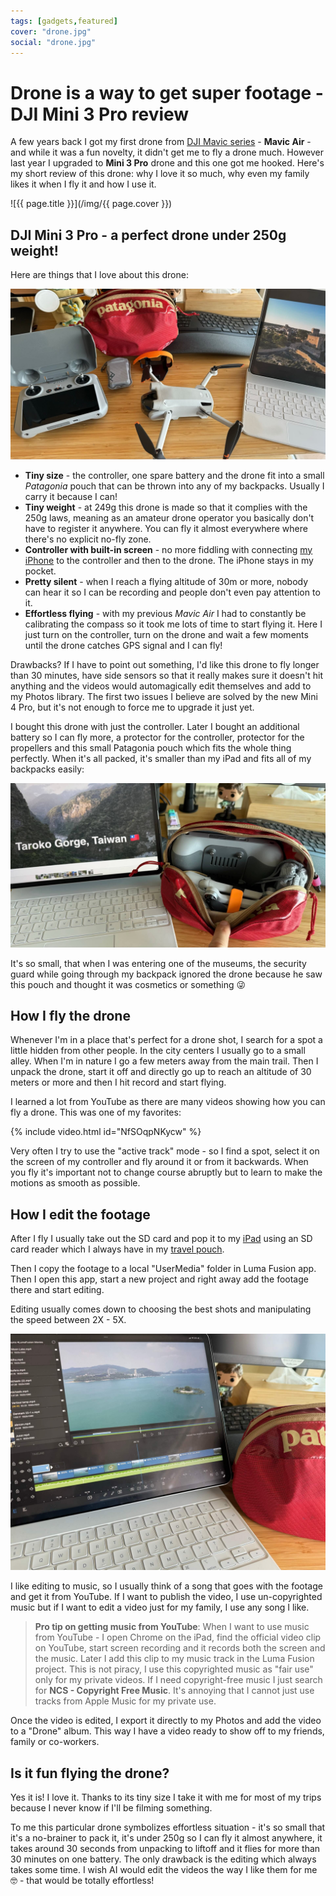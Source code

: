 ```yaml
---
tags: [gadgets,featured]
cover: "drone.jpg"
social: "drone.jpg"
---
```


# Drone is a way to get super footage - DJI Mini 3 Pro review

A few years back I got my first drone from [DJI Mavic series](https://en.wikipedia.org/wiki/DJI_Mavic) - **Mavic Air** - and while it was a fun novelty, it didn't get me to fly a drone much. However last year I upgraded to **Mini 3 Pro** drone and this one got me hooked. Here's my short review of this drone: why I love it so much, why even my family likes it when I fly it and how I use it.

<!--More-->

![{{ page.title }}](/img/{{ page.cover }})

## DJI Mini 3 Pro - a perfect drone under 250g weight!

Here are things that I love about this drone:

![{{ page.title }} pouch](/img/drone-pouch.jpg)

- **Tiny size** - the controller, one spare battery and the drone fit into a small *Patagonia* pouch that can be thrown into any of my backpacks. Usually I carry it because I can!
- **Tiny weight** - at 249g this drone is made so that it complies with the 250g laws, meaning as an amateur drone operator you basically don't have to register it anywhere. You can fly it almost everywhere where there's no explicit no-fly zone.
- **Controller with built-in screen** - no more fiddling with connecting [my iPhone](/iphone) to the controller and then to the drone. The iPhone stays in my pocket.
- **Pretty silent** - when I reach a flying altitude of 30m or more, nobody can hear it so I can be recording and people don't even pay attention to it.
- **Effortless flying** - with my previous *Mavic Air* I had to constantly be calibrating the compass so it took me lots of time to start flying it. Here I just turn on the controller, turn on the drone and wait a few moments until the drone catches GPS signal and I can fly!

Drawbacks? If I have to point out something, I'd like this drone to fly longer than 30 minutes, have side sensors so that it really makes sure it doesn't hit anything and the videos would automagically edit themselves and add to my Photos library. The first two issues I believe are solved by the new Mini 4 Pro, but it's not enough to force me to upgrade it just yet.

I bought this drone with just the controller. Later I bought an additional battery so I can fly more, a protector for the controller, protector for the propellers and this small Patagonia pouch which fits the whole thing perfectly. When it's all packed, it's smaller than my iPad and fits all of my backpacks easily:

![{{ page.title }} packed](/img/drone-packed.jpg)

It's so small, that when I was entering one of the museums, the security guard while going through my backpack ignored the drone because he saw this pouch and thought it was cosmetics or something 😜

## How I fly the drone

Whenever I'm in a place that's perfect for a drone shot, I search for a spot a little hidden from other people. In the city centers I usually go to a small alley. When I'm in nature I go a few meters away from the main trail. Then I unpack the drone, start it off and directly go up to reach an altitude of 30 meters or more and then I hit record and start flying.

I learned a lot from YouTube as there are many videos showing how you can fly a drone. This was one of my favorites:

{% include video.html id="NfSOqpNKycw" %}

Very often I try to use the "active track" mode - so I find a spot, select it on the screen of my controller and fly around it or from it backwards. When you fly it's important not to change course abruptly but to learn to make the motions as smooth as possible.

## How I edit the footage

After I fly I usually take out the SD card and pop it to my [iPad](/ipadonly/) using an SD card reader which I always have in my [travel pouch](/pouch/).

Then I copy the footage to a local "UserMedia" folder in Luma Fusion app. Then I open this app, start a new project and right away add the footage there and start editing.

Editing usually comes down to choosing the best shots and manipulating the speed between 2X - 5X.

![{{ page.title }} edit](/img/drone-edit.jpg)

I like editing to music, so I usually think of a song that goes with the footage and get it from YouTube. If I want to publish the video, I use un-copyrighted music but if I want to edit a video just for my family, I use any song I like.

> **Pro tip on getting music from YouTube**: When I want to use music from YouTube - I open Chrome on the iPad, find the official video clip on YouTube, start screen recording and it records both the screen and the music. Later I add this clip to my music track in the Luma Fusion project. This is not piracy, I use this copyrighted music as "fair use" only for my private videos. If I need copyright-free music I just search for **NCS - Copyright Free Music**. It's annoying that I cannot just use tracks from Apple Music for my private use.

Once the video is edited, I export it directly to my Photos and add the video to a "Drone" album. This way I have a video ready to show off to my friends, family or co-workers.

## Is it fun flying the drone?

Yes it is! I love it. Thanks to its tiny size I take it with me for most of my trips because I never know if I'll be filming something.

To me this particular drone symbolizes effortless situation - it's so small that it's a no-brainer to pack it, it's under 250g so I can fly it almost anywhere, it takes around 30 seconds from unpacking to liftoff and it flies for more than 30 minutes on one battery. The only drawback is the editing which always takes some time. I wish AI would edit the videos the way I like them for me 🤓 - that would be totally effortless!

[n]: https://michael.gratis/nozbe
[np]: https://michael.gratis/nozbepersonal